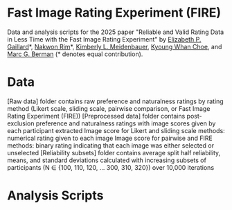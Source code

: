 # Fast Image Rating Experiment (FIRE)
Data and analysis scripts for the 2025 paper "Reliable and Valid Rating Data in Less Time with the Fast Image Rating Experiment" by [Elizabeth P. Gaillard](https://github.com/egaillar)\*, [Nakwon Rim](https://nwrim.github.io)\*, [Kimberly L. Meidenbauer](https://kim-meidenbauer.github.io/), [Kyoung Whan Choe](https://kywch.github.io), and [Marc G. Berman](https://voices.uchicago.edu/bermanlab/) (* denotes equal contribution).

# Data
[Raw data] folder contains raw preference and naturalness ratings by rating method (Likert scale, sliding scale, pairwise comparison, or Fast Image Rating Experiment (FIRE))
[Preprocessed data] folder contains post-exclusion preference and naturalness ratings with image scores given by each participant extracted 
        Image score for Likert and sliding scale methods: numerical rating given to each image
        Image score for pairwise and FIRE methods: binary rating indicating that each image was either selected or unselected
[Reliability subsets] folder contains average split half reliability, means, and standard deviations calculated with increasing subsets of participants (N ∈ {100, 110, 120, … 300, 310, 320}) over 10,000 iterations

# Analysis Scripts
